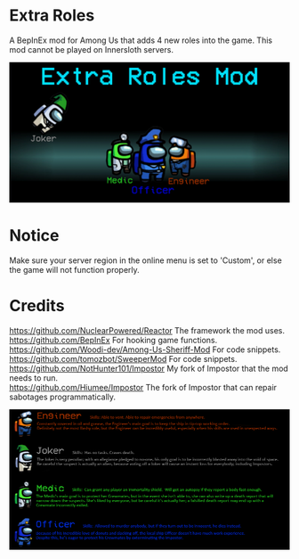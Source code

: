 # Extra Roles
A BepInEx mod for Among Us that adds 4 new roles into the game. This mod cannot be played on Innersloth servers.

![character infographic](./characterGraphic.png)

# Notice
Make sure your server region in the online menu is set to 'Custom', or else the game will not function properly.

# Credits
https://github.com/NuclearPowered/Reactor The framework the mod uses.  
https://github.com/BepInEx For hooking game functions.  
https://github.com/Woodi-dev/Among-Us-Sheriff-Mod For code snippets.  
https://github.com/tomozbot/SweeperMod For code snippets.  
https://github.com/NotHunter101/Impostor My fork of Impostor that the mod needs to run.  
https://github.com/Hiumee/Impostor The fork of Impostor that can repair sabotages programmatically.  

![character infographic](./roleInfographic.png)
